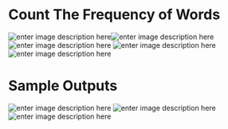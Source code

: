 ﻿# Count The Frequency of Words
![enter image description here](https://i.hizliresim.com/vn1JAt.png)![enter image description here](https://i.hizliresim.com/oaE7KY.png)![enter image description here](https://i.hizliresim.com/JQ6nQO.png)
![enter image description here](https://i.hizliresim.com/R9Z2AS.png)
![enter image description here](https://i.hizliresim.com/EdElRx.png)
# Sample Outputs 
![enter image description here](https://i.hizliresim.com/ung7F9.png)
![enter image description here](https://i.hizliresim.com/EowBMN.png)
![enter image description here](https://i.hizliresim.com/qrYDAY.png)
